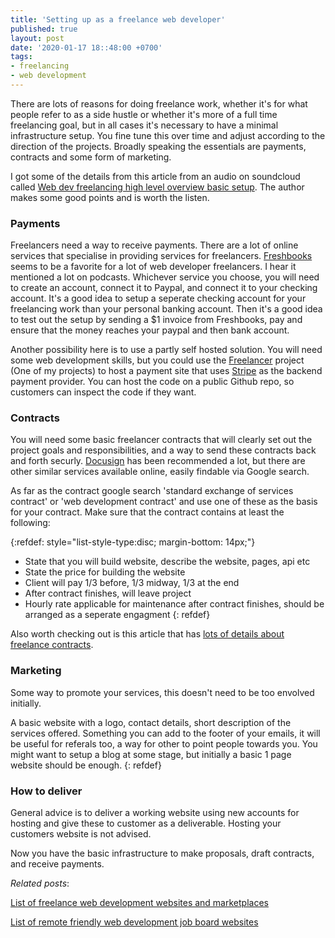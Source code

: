 ```yaml
---
title: 'Setting up as a freelance web developer'
published: true
layout: post
date: '2020-01-17 18::48:00 +0700'
tags:
- freelancing
- web development
---
```


There are lots of reasons for doing freelance work, whether it's for what people refer to as a side hustle or whether it's more of a full time freelancing goal, but in all cases it's necessary to have a minimal infrastructure setup. You fine tune this over time and adjust according to the direction of the projects. Broadly speaking the essentials are payments, contracts and some form of marketing.

I got some of the details from this article from an audio on soundcloud called [Web dev freelancing high level overview basic setup](https://soundcloud.com/starthere-webdev/freelancing-101-the-web-dev-freelancing-high-level-overview-business-setup). The author makes some good points and is worth the listen.

### Payments

Freelancers need a way to receive payments. There are a lot of online services that specialise in providing services for freelancers. [Freshbooks](https://www.freshbooks.com) seems to be a favorite for a lot of web developer freelancers. I hear it mentioned a lot on podcasts. Whichever service you choose, you will need to create an account,  connect it to Paypal, and connect it to your checking account. It's a good idea to setup a seperate checking account for your freelancing work than your personal banking account. Then it's a good idea to test out the setup by sending a $1 invoice from Freshbooks, pay and ensure that the money reaches your paypal and then bank account.

Another possibility here is to use a partly self hosted solution. You will need some web development skills, but you could use the [Freelancer](https://github.com/mjgs/freelancer) project (One of my projects) to host a payment site that uses [Stripe](https://stripe.com) as the backend payment provider. You can host the code on a public Github repo, so customers can inspect the code if they want.

### Contracts

You will need some basic freelancer contracts that will clearly set out the project goals and responsibilities, and a way to send these contracts back and forth securly. [Docusign](https://www.docusign.com) has been recommended a lot, but there are other similar services available online, easily findable via Google search.

As far as the contract google search 'standard exchange of services contract' or 'web development contract' and use one of these as the basis for your contract. Make sure that the contract contains at least the following:

{:refdef: style="list-style-type:disc; margin-bottom: 14px;"}
- State that you will build website, describe the website, pages, api etc
- State the price for building the website
- Client will pay 1/3 before, 1/3 midway, 1/3 at the end
- After contract finishes, will leave project
- Hourly rate applicable for maintenance after contract finishes, should be arranged as a seperate engagment
{: refdef}

Also worth checking out is this article that has [lots of details about freelance contracts](https://www.codementor.io/blog/freelance-web-developer-contract-2uncidz6la).

### Marketing

Some way to promote your services, this doesn't need to be too envolved initially. 

A basic website with a logo, contact details, short description of the services offered. Something you can add to the footer of your emails, it will be useful for referals too, a way for other to point people towards you. You might want to setup a blog at some stage, but initially a basic 1 page website should be enough.
{: refdef}

### How to deliver

General advice is to deliver a working website using new accounts for hosting and give these to customer as a deliverable. Hosting your customers website is not advised.

Now you have the basic infrastructure to make proposals, draft contracts, and receive payments.

*Related posts*:

[List of freelance web development websites and marketplaces]({{site.baseurl}}/2020/01/19/list-of-freelance-web-development-websites-and-marketplaces.html)

[List of remote friendly web development job board websites]({{site.baseurl}}/2020/01/19/list-of-remote-friendly-web-development-job-board-websites.html)